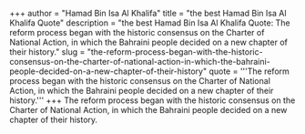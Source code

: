 +++
author = "Hamad Bin Isa Al Khalifa"
title = "the best Hamad Bin Isa Al Khalifa Quote"
description = "the best Hamad Bin Isa Al Khalifa Quote: The reform process began with the historic consensus on the Charter of National Action, in which the Bahraini people decided on a new chapter of their history."
slug = "the-reform-process-began-with-the-historic-consensus-on-the-charter-of-national-action-in-which-the-bahraini-people-decided-on-a-new-chapter-of-their-history"
quote = '''The reform process began with the historic consensus on the Charter of National Action, in which the Bahraini people decided on a new chapter of their history.'''
+++
The reform process began with the historic consensus on the Charter of National Action, in which the Bahraini people decided on a new chapter of their history.
